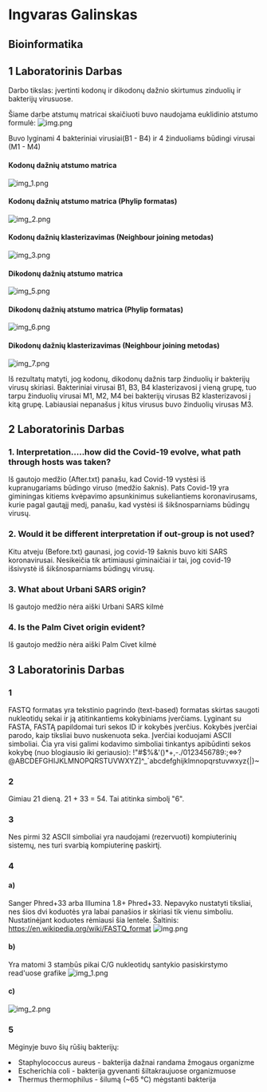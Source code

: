 # Ingvaras Galinskas
## Bioinformatika
## 1 Laboratorinis Darbas

Darbo tikslas: įvertinti kodonų ir dikodonų dažnio skirtumus zinduolių ir bakterijų virusuose.

Šiame darbe atstumų matricai skaičiuoti buvo naudojama euklidinio atstumo formulė:
![img.png](Bioinformatika_1_lab/img.png)

Buvo lyginami 4 bakteriniai virusiai(B1 - B4) ir 4 žinduoliams būdingi virusai (M1 - M4)

#### Kodonų dažnių atstumo matrica
![img_1.png](Bioinformatika_1_lab/img_1.png)

#### Kodonų dažnių atstumo matrica (Phylip formatas)
![img_2.png](Bioinformatika_1_lab/img_2.png)

#### Kodonų dažnių klasterizavimas (Neighbour joining metodas)
![img_3.png](Bioinformatika_1_lab/img_3.png)

#### Dikodonų dažnių atstumo matrica
![img_5.png](Bioinformatika_1_lab/img_5.png)

#### Dikodonų dažnių atstumo matrica (Phylip formatas)
![img_6.png](Bioinformatika_1_lab/img_6.png)

#### Dikodonų dažnių klasterizavimas (Neighbour joining metodas)
![img_7.png](Bioinformatika_1_lab/img_7.png)

Iš rezultatų matyti, jog kodonų, dikodonų dažnis tarp žinduolių ir bakterijų virusų skiriasi. Bakteriniai virusai B1, B3, B4 klasterizavosi į vieną grupę, tuo tarpu žinduolių virusai M1, M2, M4 bei bakterijų virusas B2 klasterizavosi į kitą grupę. Labiausiai nepanašus į kitus virusus buvo žinduolių virusas M3.

## 2 Laboratorinis Darbas
### 1. Interpretation.....how did the Covid-19 evolve, what path through hosts was taken? 
Iš gautojo medžio (After.txt) panašu, kad Covid-19 vystėsi iš kupranugariams būdingo viruso (medžio šaknis). Pats Covid-19 yra giminingas kitiems kvėpavimo apsunkinimus sukeliantiems koronavirusams, kurie pagal gautąjį medį, panašu, kad vystėsi iš šikšnosparniams būdingų virusų.
### 2. Would it be different interpretation if out-group is not used?
Kitu atveju (Before.txt) gaunasi, jog covid-19 šaknis buvo kiti SARS koronavirusai. Nesikeičia tik artimiausi giminaičiai ir tai, jog covid-19 išsivystė iš šikšnosparniams būdingų virusų.
### 3. What about Urbani SARS origin?
Iš gautojo medžio nėra aiški Urbani SARS kilmė
### 4. Is the Palm Civet origin evident?
Iš gautojo medžio nėra aiški Palm Civet kilmė
## 3 Laboratorinis Darbas
### 1
FASTQ formatas yra tekstinio pagrindo (text-based) formatas skirtas saugoti nukleotidų sekai ir ją atitinkantiems kokybiniams įverčiams.
Lyginant su FASTA, FASTĄ papildomai turi sekos ID ir kokybės įverčius. Kokybės įverčiai parodo, kaip tiksliai buvo nuskenuota seka.
Įverčiai koduojami ASCII simboliai. Čia yra visi galimi kodavimo simboliai tinkantys apibūdinti sekos kokybę (nuo blogiausio iki geriausio):
!"#$%&'()*+,-./0123456789:;<=>?@ABCDEFGHIJKLMNOPQRSTUVWXYZ\]^_`abcdefghijklmnopqrstuvwxyz{|}~
### 2
Gimiau 21 dieną. 21 + 33 = 54. Tai atitinka simbolį "6".
### 3
Nes pirmi 32 ASCII simboliai yra naudojami (rezervuoti) kompiuterinių sistemų, nes turi svarbią kompiuterinę paskirtį.
### 4
#### a) 
Sanger Phred+33 arba Illumina 1.8+ Phred+33.
Nepavyko nustatyti tiksliai, nes šios dvi koduotės yra labai panašios ir skiriasi tik vienu simboliu.
Nustatinėjant koduotes rėmiausi šia lentele. Šaltinis: https://en.wikipedia.org/wiki/FASTQ_format
![img.png](Bioinformatika_3_lab/img.png)
#### b) 
Yra matomi 3 stambūs pikai C/G nukleotidų santykio pasiskirstymo read'uose grafike
![img_1.png](Bioinformatika_3_lab/img_1.png)
#### c) 
![img_2.png](Bioinformatika_3_lab/img_2.png)
### 5
Mėginyje buvo šių rūšių bakterijų: 
<li>Staphylococcus aureus - bakterija dažnai randama žmogaus organizme</li>
<li>Escherichia coli - bakterija gyvenanti šiltakraujuose organizmuose</li>
<li>Thermus thermophilus - šilumą (~65 °C) mėgstanti bakterija</li>
